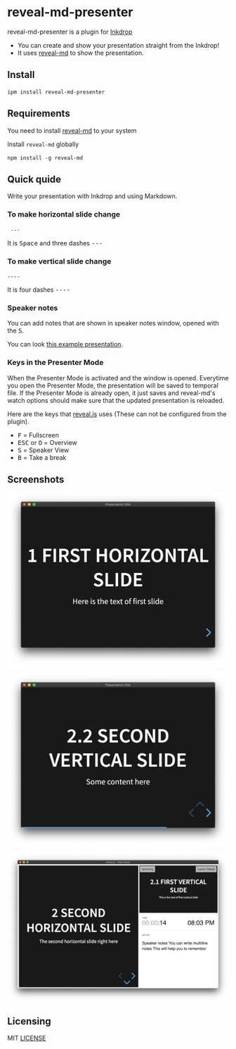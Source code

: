 # reveal-md-presenter

reveal-md-presenter is a plugin for [Inkdrop](https://www.inkdrop.app/)

- You can create and show your presentation straight from the Inkdrop!
- It uses [reveal-md](https://github.com/webpro/reveal-md) to show the presentation.

## Install

```
ipm install reveal-md-presenter
```

## Requirements

You need to install [reveal-md](https://github.com/webpro/reveal-md) to your system

Install `reveal-md` globally
```
npm install -g reveal-md
```

## Quick quide

Write your presentation with Inkdrop and using Markdown.

### To make horizontal slide change
```
 ---
```
It is <kbd>Space</kbd> and three dashes <kbd>-</kbd><kbd>-</kbd><kbd>-</kbd>

### To make vertical slide change

```
----
```
It is four dashes <kbd>-</kbd><kbd>-</kbd><kbd>-</kbd><kbd>-</kbd>

### Speaker notes

You can add notes that are shown in speaker notes window, opened with the <kbd>S</kbd>.

You can look [this example presentation](/demo/example.md).

### Keys in the Presenter Mode

When the Presenter Mode is activated and the window is opened.
Everytime you open the Presenter Mode, the presentation will be saved to temporal file. If the Presenter Mode is already open, it just saves and reveal-md's watch options should make sure that the updated presentation is reloaded.

Here are the keys that [reveal.js](https://github.com/hakimel/reveal.js) uses (These can not be configured
from the plugin).
- <kbd>F</kbd> = Fullscreen
- <kbd>ESC</kbd> or <kbd>O</kbd> = Overview
- <kbd>S</kbd> = Speaker View
- <kbd>B</kbd> = Take a break

## Screenshots

![Horizontal slide](https://raw.githubusercontent.com/skipadu/reveal-md-presenter/master/docs/horizontal-slide.png "Horizontal slide")

![Vertical slide](https://raw.githubusercontent.com/skipadu/reveal-md-presenter/master/docs/vertical-slide.png "Vertical slide")

![Speaker notes](https://raw.githubusercontent.com/skipadu/reveal-md-presenter/master/docs/speaker-notes.png "Speaker notes")

## Licensing

MIT [LICENSE](https://raw.githubusercontent.com/skipadu/reveal-md-presenter/master/LICENSE)
